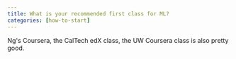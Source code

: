 ```yaml
---
title: What is your recommended first class for ML?
categories: [how-to-start]
---
```


Ng's Coursera, the CalTech edX class, the UW Coursera class is also pretty good.
